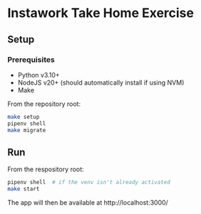 # Instawork Take Home Exercise

## Setup

### Prerequisites
- Python v3.10+
- NodeJS v20+ (should automatically install if using NVM)
- Make


From the repository root:
```bash
make setup
pipenv shell
make migrate
```

## Run

From the respository root:
```bash
pipenv shell  # if the venv isn't already activated
make start
```

The app will then be available at http://localhost:3000/
